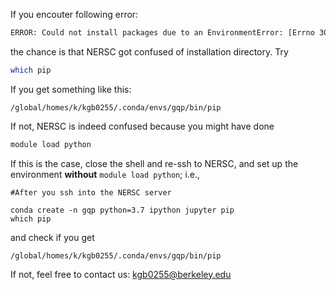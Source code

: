 If you encouter following error:
```bash
ERROR: Could not install packages due to an EnvironmentError: [Errno 30] Read-only file system: '/global/common/cori_cle7/software/python/3.7-anaconda-2019.10/lib/python3.7/site-packages/corner-2.0.1.dist-info'
```
the chance is that NERSC got confused of installation directory. Try
```bash
which pip
```
If you get something like this:
```
/global/homes/k/kgb0255/.conda/envs/gqp/bin/pip
```
If not, NERSC is indeed confused because you might have done
```bash
module load python
```

If this is the case, close the shell and re-ssh to NERSC, and set up the environment **without** ```module load python```; i.e., 

```
#After you ssh into the NERSC server

conda create -n gqp python=3.7 ipython jupyter pip
which pip
```
and check if you get
```
/global/homes/k/kgb0255/.conda/envs/gqp/bin/pip
```

If not, feel free to contact us: kgb0255@berkeley.edu
